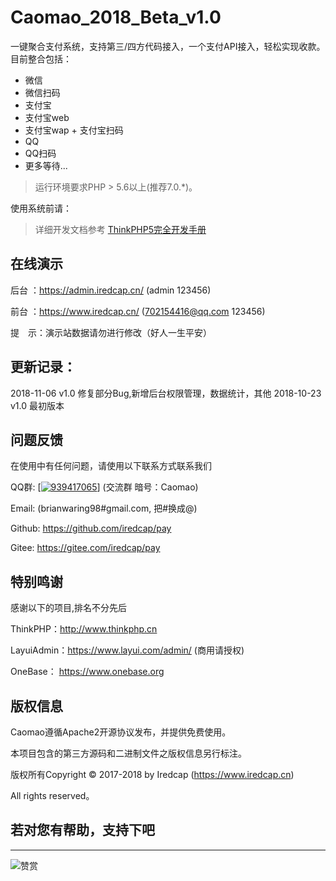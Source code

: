 Caomao_2018_Beta_v1.0
===============

一键聚合支付系统，支持第三/四方代码接入，一个支付API接入，轻松实现收款。
目前整合包括：

 + 微信
  + 微信扫码
 + 支付宝
  + 支付宝web
   + 支付宝wap
    + 支付宝扫码
 + QQ
  + QQ扫码
 + 更多等待...

> 运行环境要求PHP > 5.6以上(推荐7.0.*)。

使用系统前请：
>详细开发文档参考 [ThinkPHP5完全开发手册](http://www.kancloud.cn/manual/thinkphp5)

## **在线演示**

后台 ：https://admin.iredcap.cn/  (admin 123456)

前台 ：https://www.iredcap.cn/  (702154416@qq.com 123456) 

提　示：演示站数据请勿进行修改（好人一生平安）

## 更新记录：

2018-11-06 v1.0 修复部分Bug,新增后台权限管理，数据统计，其他
2018-10-23 v1.0 最初版本

## **问题反馈**

在使用中有任何问题，请使用以下联系方式联系我们

QQ群: [<a target="_blank" href="//shang.qq.com/wpa/qunwpa?idkey=0227fdd4ca96fb4feb57aad9542824ab76189089eb4f4fa0f8e3bd96dbf504f6"><img border="0" src="//pub.idqqimg.com/wpa/images/group.png" alt="939417065" title="草帽开源系统开发交流"></a>] (交流群 暗号：Caomao)

Email: (brianwaring98#gmail.com, 把#换成@)

Github: https://github.com/iredcap/pay

Gitee: https://gitee.com/iredcap/pay

## **特别鸣谢**

感谢以下的项目,排名不分先后

ThinkPHP：http://www.thinkphp.cn

LayuiAdmin：https://www.layui.com/admin/ (商用请授权)

OneBase： https://www.onebase.org


## **版权信息**

Caomao遵循Apache2开源协议发布，并提供免费使用。

本项目包含的第三方源码和二进制文件之版权信息另行标注。

版权所有Copyright © 2017-2018 by Iredcap (https://www.iredcap.cn)

All rights reserved。

## 若对您有帮助，支持下吧
----
![赞赏](https://sirhe.cn/wp-content/uploads/2018/06/打赏.jpg)
